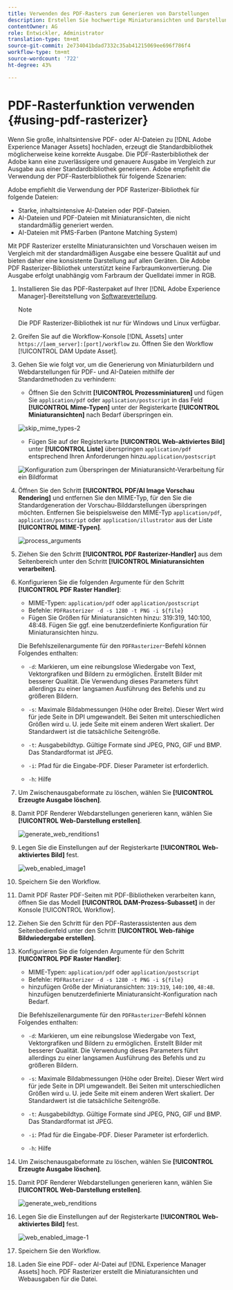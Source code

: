 ```yaml
---
title: Verwenden des PDF-Rasters zum Generieren von Darstellungen
description: Erstellen Sie hochwertige Miniaturansichten und Darstellungen mit der Adobe PDF Rasterbibliothek.
contentOwner: AG
role: Entwickler, Administrator
translation-type: tm+mt
source-git-commit: 2e734041bdad7332c35ab41215069ee696f786f4
workflow-type: tm+mt
source-wordcount: '722'
ht-degree: 43%

---
```



# PDF-Rasterfunktion verwenden {#using-pdf-rasterizer}

Wenn Sie große, inhaltsintensive PDF- oder AI-Dateien zu [!DNL Adobe Experience Manager Assets] hochladen, erzeugt die Standardbibliothek möglicherweise keine korrekte Ausgabe. Die PDF-Rasterbibliothek der Adobe kann eine zuverlässigere und genauere Ausgabe im Vergleich zur Ausgabe aus einer Standardbibliothek generieren. Adobe empfiehlt die Verwendung der PDF-Rasterbibliothek für folgende Szenarien:

Adobe empfiehlt die Verwendung der PDF Rasterizer-Bibliothek für folgende Dateien:

* Starke, inhaltsintensive AI-Dateien oder PDF-Dateien.
* AI-Dateien und PDF-Dateien mit Miniaturansichten, die nicht standardmäßig generiert werden.
* AI-Dateien mit PMS-Farben (Pantone Matching System)

Mit PDF Rasterizer erstellte Miniaturansichten und Vorschauen weisen im Vergleich mit der standardmäßigen Ausgabe eine bessere Qualität auf und bieten daher eine konsistente Darstellung auf allen Geräten. Die Adobe PDF Rasterizer-Bibliothek unterstützt keine Farbraumkonvertierung. Die Ausgabe erfolgt unabhängig vom Farbraum der Quelldatei immer in RGB.

1. Installieren Sie das PDF-Rasterpaket auf Ihrer [!DNL Adobe Experience Manager]-Bereitstellung von [Softwareverteilung](https://experience.adobe.com/#/downloads/content/software-distribution/en/aem.html?package=/content/software-distribution/en/details.html/content/dam/aem/public/adobe/packages/cq640/product/assets/aem-assets-pdf-rasterizer-pkg).

   >[!NOTE]
   >
   >Die PDF Rasterizer-Bibliothek ist nur für Windows und Linux verfügbar.

1. Greifen Sie auf die Workflow-Konsole [!DNL Assets] unter `https://[aem_server]:[port]/workflow` zu. Öffnen Sie den Workflow [!UICONTROL DAM Update Asset].

1. Gehen Sie wie folgt vor, um die Generierung von Miniaturbildern und Webdarstellungen für PDF- und AI-Dateien mithilfe der Standardmethoden zu verhindern:

   * Öffnen Sie den Schritt **[!UICONTROL Prozessminiaturen]** und fügen Sie `application/pdf` oder `application/postscript` in das Feld **[!UICONTROL Mime-Typen]** unter der Registerkarte **[!UICONTROL Miniaturansichten]** nach Bedarf überspringen ein.

   ![skip_mime_types-2](assets/skip_mime_types-2.png)

   * Fügen Sie auf der Registerkarte **[!UICONTROL Web-aktiviertes Bild]** unter **[!UICONTROL Liste]** überspringen `application/pdf` entsprechend Ihren Anforderungen hinzu.`application/postscript`

   ![Konfiguration zum Überspringen der Miniaturansicht-Verarbeitung für ein Bildformat](assets/web_enabled_imageskiplist.png)

1. Öffnen Sie den Schritt **[!UICONTROL PDF/AI Image Vorschau Rendering]** und entfernen Sie den MIME-Typ, für den Sie die Standardgeneration der Vorschau-Bilddarstellungen überspringen möchten. Entfernen Sie beispielsweise den MIME-Typ `application/pdf`, `application/postscript` oder `application/illustrator` aus der Liste **[!UICONTROL MIME-Typen]**.

   ![process_arguments](assets/process_arguments.png)

1. Ziehen Sie den Schritt **[!UICONTROL PDF Rasterizer-Handler]** aus dem Seitenbereich unter den Schritt **[!UICONTROL Miniaturansichten verarbeiten]**.
1. Konfigurieren Sie die folgenden Argumente für den Schritt **[!UICONTROL PDF Raster Handler]**:

   * MIME-Typen: `application/pdf` oder `application/postscript`
   * Befehle: `PDFRasterizer -d -s 1280 -t PNG -i ${file}`
   * Fügen Sie Größen für Miniaturansichten hinzu: 319:319, 140:100, 48:48. Fügen Sie ggf. eine benutzerdefinierte Konfiguration für Miniaturansichten hinzu.

   Die Befehlszeilenargumente für den `PDFRasterizer`-Befehl können Folgendes enthalten:

   * `-d`: Markieren, um eine reibungslose Wiedergabe von Text, Vektorgrafiken und Bildern zu ermöglichen. Erstellt Bilder mit besserer Qualität. Die Verwendung dieses Parameters führt allerdings zu einer langsamen Ausführung des Befehls und zu größeren Bildern.

   * `-s`: Maximale Bildabmessungen (Höhe oder Breite). Dieser Wert wird für jede Seite in DPI umgewandelt. Bei Seiten mit unterschiedlichen Größen wird u. U. jede Seite mit einem anderen Wert skaliert. Der Standardwert ist die tatsächliche Seitengröße.

   * `-t`: Ausgabebildtyp. Gültige Formate sind JPEG, PNG, GIF und BMP. Das Standardformat ist JPEG.

   * `-i`: Pfad für die Eingabe-PDF. Dieser Parameter ist erforderlich.

   * `-h`: Hilfe


1. Um Zwischenausgabeformate zu löschen, wählen Sie **[!UICONTROL Erzeugte Ausgabe löschen]**.
1. Damit PDF Renderer Webdarstellungen generieren kann, wählen Sie **[!UICONTROL Web-Darstellung erstellen]**.

   ![generate_web_renditions1](assets/generate_web_renditions1.png)

1. Legen Sie die Einstellungen auf der Registerkarte **[!UICONTROL Web-aktiviertes Bild]** fest.

   ![web_enabled_image1](assets/web_enabled_image1.png)

1. Speichern Sie den Workflow.
1. Damit PDF Raster PDF-Seiten mit PDF-Bibliotheken verarbeiten kann, öffnen Sie das Modell **[!UICONTROL DAM-Prozess-Subasset]** in der Konsole [!UICONTROL Workflow].
1. Ziehen Sie den Schritt für den PDF-Rasterassistenten aus dem Seitenbedienfeld unter den Schritt **[!UICONTROL Web-fähige Bildwiedergabe erstellen]**.
1. Konfigurieren Sie die folgenden Argumente für den Schritt **[!UICONTROL PDF Raster Handler]**:

   * MIME-Typen: `application/pdf` oder `application/postscript`
   * Befehle: `PDFRasterizer -d -s 1280 -t PNG -i ${file}`
   * hinzufügen Größe der Miniaturansichten: `319:319`, `140:100`, `48:48`. hinzufügen benutzerdefinierte Miniaturansicht-Konfiguration nach Bedarf.

   Die Befehlszeilenargumente für den `PDFRasterizer`-Befehl können Folgendes enthalten:

   * `-d`: Markieren, um eine reibungslose Wiedergabe von Text, Vektorgrafiken und Bildern zu ermöglichen. Erstellt Bilder mit besserer Qualität. Die Verwendung dieses Parameters führt allerdings zu einer langsamen Ausführung des Befehls und zu größeren Bildern.

   * `-s`: Maximale Bildabmessungen (Höhe oder Breite). Dieser Wert wird für jede Seite in DPI umgewandelt. Bei Seiten mit unterschiedlichen Größen wird u. U. jede Seite mit einem anderen Wert skaliert. Der Standardwert ist die tatsächliche Seitengröße.

   * `-t`: Ausgabebildtyp. Gültige Formate sind JPEG, PNG, GIF und BMP. Das Standardformat ist JPEG.

   * `-i`: Pfad für die Eingabe-PDF. Dieser Parameter ist erforderlich.

   * `-h`: Hilfe


1. Um Zwischenausgabeformate zu löschen, wählen Sie **[!UICONTROL Erzeugte Ausgabe löschen]**.
1. Damit PDF Renderer Webdarstellungen generieren kann, wählen Sie **[!UICONTROL Web-Darstellung erstellen]**.

   ![generate_web_renditions](assets/generate_web_renditions.png)

1. Legen Sie die Einstellungen auf der Registerkarte **[!UICONTROL Web-aktiviertes Bild]** fest.

   ![web_enabled_image-1](assets/web_enabled_image-1.png)

1. Speichern Sie den Workflow.
1. Laden Sie eine PDF- oder AI-Datei auf [!DNL Experience Manager Assets] hoch. PDF Rasterizer erstellt die Miniaturansichten und Webausgaben für die Datei.
